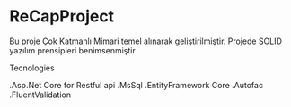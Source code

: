# ReCapProject


Bu proje Çok Katmanlı Mimari temel alınarak geliştirilmiştir. Projede SOLID yazılım prensipleri benimsenmiştir

Tecnologies

.Asp.Net Core for Restful api
.MsSql
.EntityFramework Core
.Autofac
.FluentValidation
